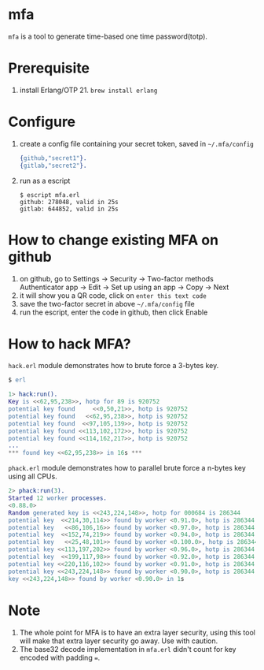 # mfa

`mfa` is a tool to generate time-based one time password(totp).

# Prerequisite

1. install Erlang/OTP 21. `brew install erlang`

# Configure

1. create a config file containing your secret token, saved in `~/.mfa/config`
    ```erlang
    {github,"secret1"}.
    {gitlab,"secret2"}.
    ```
2. run as a escript
    ```
    $ escript mfa.erl
    github: 278048, valid in 25s
    gitlab: 644852, valid in 25s
    ```

# How to change existing MFA on github

1. on github, go to Settings -> Security -> Two-factor methods Authenticator app -> Edit -> Set up using an app -> Copy -> Next
2. it will show you a QR code, click on `enter this text code`
3. save the two-factor secret in above `~/.mfa/config` file
4. run the escript, enter the code in github, then click Enable

# How to hack MFA?

`hack.erl` module demonstrates how to brute force a 3-bytes key.

```erlang
$ erl

1> hack:run().
Key is <<62,95,238>>, hotp for 89 is 920752
potential key found     <<0,50,21>>, hotp is 920752
potential key found   <<62,95,238>>, hotp is 920752
potential key found  <<97,105,139>>, hotp is 920752
potential key found <<113,102,172>>, hotp is 920752
potential key found <<114,162,217>>, hotp is 920752
...
*** found key <<62,95,238>> in 16s ***
```

`phack.erl` module demonstrates how to parallel brute force a n-bytes key using all CPUs.

```erlang
2> phack:run(3).
Started 12 worker processes.
<0.88.0>
Random generated key is <<243,224,148>>, hotp for 000684 is 286344
potential key  <<214,30,114>> found by worker <0.91.0>, hotp is 286344
potential key   <<86,106,16>> found by worker <0.97.0>, hotp is 286344
potential key  <<152,74,219>> found by worker <0.94.0>, hotp is 286344
potential key   <<25,48,101>> found by worker <0.100.0>, hotp is 286344
potential key <<113,197,202>> found by worker <0.96.0>, hotp is 286344
potential key  <<199,117,98>> found by worker <0.92.0>, hotp is 286344
potential key <<220,116,102>> found by worker <0.91.0>, hotp is 286344
potential key <<243,224,148>> found by worker <0.90.0>, hotp is 286344
key <<243,224,148>> found by worker <0.90.0> in 1s
```

# Note

1. The whole point for MFA is to have an extra layer security, using this tool
will make that extra layer security go away. Use with caution.
2. The base32 decode implementation in `mfa.erl` didn't count for key encoded
with padding `=`.
